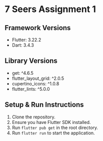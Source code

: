 # 7 Seers Assignment 1

## Framework Versions

- Flutter: 3.22.2
- Dart: 3.4.3

## Library Versions

- get: ^4.6.5
- flutter_layout_grid: ^2.0.5
- cupertino_icons: ^1.0.8
- flutter_lints: ^5.0.0

## Setup & Run Instructions

1. Clone the repository.
2. Ensure you have Flutter SDK installed.
3. Run `flutter pub get` in the root directory.
4. Run `flutter run` to start the application.
